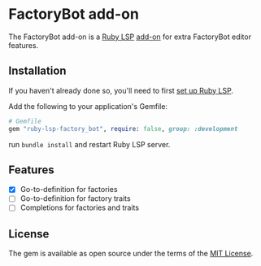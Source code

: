 # FactoryBot add-on

The FactoryBot add-on is a [Ruby LSP](https://github.com/Shopify/ruby-lsp) [add-on](https://shopify.github.io/ruby-lsp/add-ons.html) for extra FactoryBot editor features.

## Installation

If you haven't already done so, you'll need to first [set up Ruby LSP](https://shopify.github.io/ruby-lsp/#usage).

Add the following to your application's Gemfile:
```ruby
# Gemfile
gem "ruby-lsp-factory_bot", require: false, group: :development
```

run `bundle install` and restart Ruby LSP server.

## Features

- [x] Go-to-definition for factories
- [ ] Go-to-definition for factory traits
- [ ] Completions for factories and traits

## License

The gem is available as open source under the terms of the
[MIT License](https://opensource.org/licenses/MIT).
